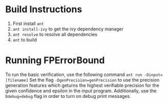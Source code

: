 # Build Instructions
1. First install `ant`
2. `ant install-ivy` to get the ivy dependency manager
3. `ant resolve` to resolve all dependencies
4. `ant` to build

# Running FPErrorBound
To run the basic verification, use the following command `ant run -Dinput=[filename]`
Set the flag `-DgenPrecision=genPrecision` to use the precision generation features which geturns the highest verifiable precision for the given confidence and epsilon in the input program.
Additionally, use the `Ddebug=debug` flag in order to turn on debug print messages.

